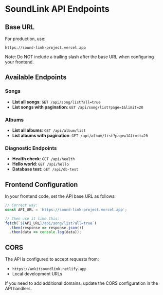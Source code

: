 # SoundLink API Endpoints

## Base URL
For production, use:
```
https://sound-link-project.vercel.app
```

Note: Do NOT include a trailing slash after the base URL when configuring your frontend.

## Available Endpoints

### Songs
- **List all songs**: `GET /api/song/list?all=true`
- **List songs with pagination**: `GET /api/song/list?page=1&limit=20`

### Albums
- **List all albums**: `GET /api/album/list`
- **List albums with pagination**: `GET /api/album/list?page=1&limit=20`

### Diagnostic Endpoints
- **Health check**: `GET /api/health`
- **Hello world**: `GET /api/hello`
- **Database test**: `GET /api/db-test`

## Frontend Configuration

In your frontend code, set the API base URL as follows:

```javascript
// Correct way:
const API_URL = 'https://sound-link-project.vercel.app';

// Then use it like this:
fetch(`${API_URL}/api/song/list?all=true`)
  .then(response => response.json())
  .then(data => console.log(data));
```

## CORS
The API is configured to accept requests from:
- `https://ankitsoundlink.netlify.app`
- Local development URLs

If you need to add additional domains, update the CORS configuration in the API handlers. 